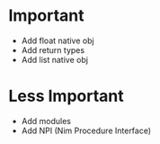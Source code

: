 # Important
* Add float native obj
* Add return types
* Add list native obj

# Less Important
* Add modules
* Add NPI (Nim Procedure Interface)
